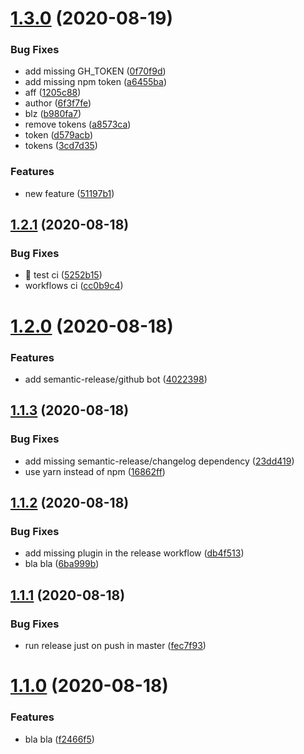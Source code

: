 # [1.3.0](https://github.com/vitoriaHeliane/test-semantic-release/compare/v1.2.1...v1.3.0) (2020-08-19)


### Bug Fixes

* add missing GH_TOKEN ([0f70f9d](https://github.com/vitoriaHeliane/test-semantic-release/commit/0f70f9d95563131eb667e9c7278d7c1c4e6609a4))
* add missing npm token ([a6455ba](https://github.com/vitoriaHeliane/test-semantic-release/commit/a6455ba073bc86b168955bade5290250c3e82d43))
* aff ([1205c88](https://github.com/vitoriaHeliane/test-semantic-release/commit/1205c889850fc27ff1fe9f5b229a6667833baa20))
* author ([6f3f7fe](https://github.com/vitoriaHeliane/test-semantic-release/commit/6f3f7fef3cf9c9a3cc343cc9837e4447b39c354f))
* blz ([b980fa7](https://github.com/vitoriaHeliane/test-semantic-release/commit/b980fa7696877d45eff6bf05e53587ddae951a21))
* remove tokens ([a8573ca](https://github.com/vitoriaHeliane/test-semantic-release/commit/a8573ca027b6f3efb5d320ea4f1282a0d265b46f))
* token ([d579acb](https://github.com/vitoriaHeliane/test-semantic-release/commit/d579acbdee1a19be9c042d4098224cd9ce376cfa))
* tokens ([3cd7d35](https://github.com/vitoriaHeliane/test-semantic-release/commit/3cd7d352b3e55990735f37cc8905b078556a21ce))


### Features

* new feature ([51197b1](https://github.com/vitoriaHeliane/test-semantic-release/commit/51197b12cb21dc2dc121b52f6717e6aaea7e08d6))

## [1.2.1](https://github.com/vitoriaHeliane/test-semantic-release/compare/v1.2.0...v1.2.1) (2020-08-18)


### Bug Fixes

* 🐛 test ci ([5252b15](https://github.com/vitoriaHeliane/test-semantic-release/commit/5252b15179689b09d75ec68a28d1f3d9819b1ba9))
* workflows ci ([cc0b9c4](https://github.com/vitoriaHeliane/test-semantic-release/commit/cc0b9c43c766c0f72f0f3de1810367348fe876c6))

# [1.2.0](https://github.com/vitoriaHeliane/test-semantic-release/compare/v1.1.3...v1.2.0) (2020-08-18)


### Features

* add semantic-release/github bot ([4022398](https://github.com/vitoriaHeliane/test-semantic-release/commit/4022398595561aa0b68a6f7ad3534513f1d49d26))

## [1.1.3](https://github.com/vitoriaHeliane/test-semantic-release/compare/v1.1.2...v1.1.3) (2020-08-18)


### Bug Fixes

* add missing semantic-release/changelog dependency ([23dd419](https://github.com/vitoriaHeliane/test-semantic-release/commit/23dd4191d2529ba27f0ca43cd191b12d92aed3f7))
* use yarn instead of npm ([16862ff](https://github.com/vitoriaHeliane/test-semantic-release/commit/16862ff48cba44b04fbb03360b37cb3a186b427a))

## [1.1.2](https://github.com/vitoriaHeliane/test-semantic-release/compare/v1.1.1...v1.1.2) (2020-08-18)


### Bug Fixes

* add missing plugin in the release workflow ([db4f513](https://github.com/vitoriaHeliane/test-semantic-release/commit/db4f513cb3910d13ec3e5e2cd29b48e4bcc3ee98))
* bla bla ([6ba999b](https://github.com/vitoriaHeliane/test-semantic-release/commit/6ba999b2f486ded5dd3c183bcb4154dbc3733929))

## [1.1.1](https://github.com/vitoriaHeliane/test-semantic-release/compare/v1.1.0...v1.1.1) (2020-08-18)


### Bug Fixes

* run release just on push in master ([fec7f93](https://github.com/vitoriaHeliane/test-semantic-release/commit/fec7f93e0e2a8181f2a6c9176edd0ab97c3db6ea))

# [1.1.0](https://github.com/vitoriaHeliane/test-semantic-release/compare/v1.0.4...v1.1.0) (2020-08-18)


### Features

* bla bla ([f2466f5](https://github.com/vitoriaHeliane/test-semantic-release/commit/f2466f59988ab7b78fa463300160fb0b87352900))
